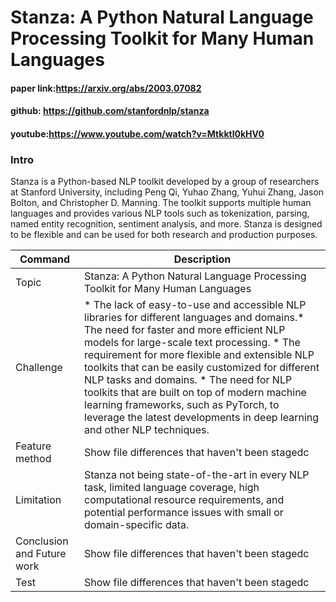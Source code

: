 # Stanza: A Python Natural Language Processing Toolkit for Many Human Languages

#### paper link:https://arxiv.org/abs/2003.07082
#### github: https://github.com/stanfordnlp/stanza
#### youtube:https://www.youtube.com/watch?v=Mtkktl0kHV0

### Intro
Stanza is a Python-based NLP toolkit developed by a group of researchers at Stanford University, including Peng Qi, Yuhao Zhang, Yuhui Zhang, Jason Bolton, and Christopher D. Manning. The toolkit supports multiple human languages and provides various NLP tools such as tokenization, parsing, named entity recognition, sentiment analysis, and more. Stanza is designed to be flexible and can be used for both research and production purposes.

| Command | Description |
| --- | --- |
| Topic | Stanza: A Python Natural Language Processing Toolkit for Many Human Languages |
| Challenge |* The lack of easy-to-use and accessible NLP libraries for different languages and domains.* The need for faster and more efficient NLP models for large-scale text processing. * The requirement for more flexible and extensible NLP toolkits that can be easily customized for different NLP tasks and domains. * The need for NLP toolkits that are built on top of modern machine learning frameworks, such as PyTorch, to leverage the latest developments in deep learning and other NLP techniques. |
| Feature method | Show file differences that haven't been stagedc |
| Limitation | Stanza not being state-of-the-art in every NLP task, limited language coverage, high computational resource requirements, and potential performance issues with small or domain-specific data. |
| Conclusion and Future work | Show file differences that haven't been stagedc |
| Test | Show file differences that haven't been stagedc |


